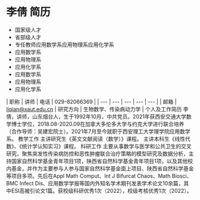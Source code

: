 # 李倩 简历
- 国家级人才
- 省部级人才
- 专任教师应用数学系应用物理系应用化学系
- 应用数学系
- 应用物理系
- 应用化学系
- 应用数学系
- 应用物理系
- 应用化学系

| 职称 | 讲师 | 电话 | 029-82066369 |
| --- | --- | --- | --- | --- |
| 邮箱 | liqian@xaut.edu.cn | 研究方向 | 生物数学、传染病动力学 |
个人及工作简历
李倩，讲师，山东烟台人，生于1992年10月，中共党员。2021年获西安交通大学数学博士学位，2018.08-2020.09在加拿大多伦多大学与约克大学进行联合培养（合作导师：吴建宏院士）。2021年7月至今就职于西安理工大学理学院应用数学系。
教学工作
主讲研究生《英文文献阅读（数学）》课程。
主讲本科生《线性代数》、《统计学认知实习》课程。
科研工作
主要从事数学与医学和公共卫生的交叉研究，聚焦突发性传染病防控和恶性肿瘤联合治疗策略的模型研究及数据分析，主持国家自然科学基金青年项目1项，陕西省自然科学基金青年项目1项，以及其他校内基金，并作为主要参与人参与国家自然科学基金面上项目、陕西省自然科学基金等项目多项。先后在Appl Math Comput、Int J Bifurcat Chaos、Math Biosci、BMC Infect Dis、应用数学学报等国内外知名学术期刊发表学术论文10余篇，其中ESI高被引论文1篇。获校级科研优秀1次（2022），校级考核优秀1次（2022）。

